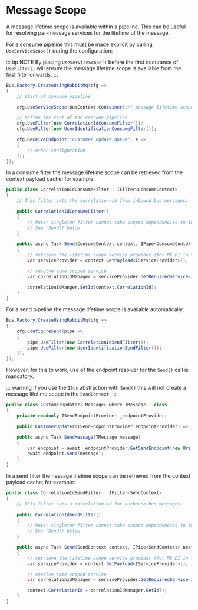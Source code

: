 # Message Scope

A message lifetime scope is available within a pipeline. This can be useful for resolving per-message services for the lifetime of the message.

For a consume pipeline this must be made explicit by calling `UseServiceScope()` during the configuration:

::: tip NOTE
By placing `UseServiceScope()` before the first occurance of `UseFilter()` will ensure the message lifetime scope is available from the first filter onwards.
:::

```csharp
Bus.Factory.CreateUsingRabbitMq(cfg =>
{
    // start of consume pipeline

    cfg.UseServiceScope(busContext.Container);// message lifetime scope starts here

    // define the rest of the consume pipeline
    cfg.UseFilter(new CorrelationIdConsumeFilter());
    cfg.UseFilter(new UserIdentificationConsumeFilter());

    cfg.ReceiveEndpoint("customer_update_queue", e =>
    {
        // other configuration
    });
});
```

In a consume filter the message lifetime scope can be retrieved from the context payload cache; for example:

```csharp
public class CorrelationIdConsumeFilter : IFilter<ConsumeContext>
{
    // This filter gets the correlation-id from inbound bus messages.

    public CorrelationIdConsumeFilter()
    {
        // Note: singleton filter cannot take scoped dependencies in the constructor
        // See 'Send() below
    }

    public async Task Send(ConsumeContext context, IPipe<ConsumeContext> next)
    {
        // retrieve the lifetime scope service provider (for MS DI in this example)
        var serviceProvider = context.GetPayload<IServiceProvider>();

        // resolve some scoped service
        var correlationIdManager = serviceProvider.GetRequiredService<ICorrelationIdManager>();

        correlationIdManger.SetId(context.CorrelationId);
    }
}
```

For a send pipeline the message lifetime scope is available automatically:

```csharp
Bus.Factory.CreateUsingRabbitMq(cfg =>
{
    cfg.ConfigureSend(pipe =>
    {
        pipe.UseFilter(new CorrelationIdSendFilter());
        pipe.UseFilter(new UserIdentificationSendFilter());
    });
});
```
However, for this to work, use of the endpoint resolver for the `Send()` call is mandatory: 

::: warning
If you use the `IBus` abstraction with `Send()` this will not create a message lifetime scope in the `SendContext`.
:::

```csharp
public class CustomerUpdater<TMessage> where TMessage : class
{
    private readonly ISendEndpointProvider _endpointProvider;

    public CustomerUpdater(ISendEndpointProvider endpointProvider) => _endpointProvider = endpointProvider;

    public async Task SendMessage(TMessage message)
    {
        var endpoint = await _endpointProvider.GetSendEndpoint(new Uri("queue:customer_update_queue"));
        await endpoint.Send(message);
    }
}
```
In a send filter the nessage lifetime scope can be retrieved from the context payload cache; for example:

```csharp
public class CorrelationIdSendFilter : IFilter<SendContext>
{
    // This filter sets a correlation-id for outbound bus messages.

    public CorrelationIdSendFilter()
    {
        // Note: singleton filter cannot take scoped dependencies in the constructor
        // See 'Send() below
    }

    public async Task Send(SendContext context, IPipe<SendContext> next)
    {
        // retrieve the lifetime scope service provider (for MS DI in this example)
        var serviceProvider = context.GetPayload<IServiceProvider>();

        // resolve some scoped service
        var correlationIdManager = serviceProvider.GetRequiredService<ICorrelationIdManager>();

        context.CorrelationId = correlationIdManager.GetId();
    }
}
```